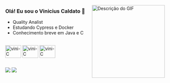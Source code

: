 <img 
align= 'right' src="https://camo.githubusercontent.com/bc762c717355e136afac12040f81cad4abd2333f069c38e09b6a3de91d2b96bd/68747470733a2f2f6d656469612e67697068792e636f6d2f6d656469612f4950377361726c3743356c534643773972472f67697068792e676966" alt="Descrição do GIF" width="230" />
### Olá! Eu sou o Vinicius Caldato 👋

-  Quality Analist
-  Estudando Cypress e Docker
-  Conhecimento breve em Java e C
  
<div align="display: inline_block"><br>
  <img align="center" alt="vini-C" height="40" width="50"src="https://user-images.githubusercontent.com/68279555/200387386-276c709f-380b-46cc-81fd-f292985927a8.png">
  <img align="center" alt="vini-C" height="40" width="50"src="https://user-images.githubusercontent.com/25181517/117207330-263ba280-adf4-11eb-9b97-0ac5b40bc3be.png">
  <img align="center" alt="vini-C" height="40" width="50"src="https://user-images.githubusercontent.com/25181517/192109061-e138ca71-337c-4019-8d42-4792fdaa7128.png">
  
</div>

##

<div> 
  
  <a href="https://www.instagram.com/vinicaldato_/" target="_blank"><img src="https://img.shields.io/badge/-Instagram-%23E4405F?style=for-the-badge&logo=instagram&logoColor=white" target="_blank"></a>
  <a href="https://www.linkedin.com/in/vinicius-caldato-a63ab2286/" target="_blank"><img src="https://img.shields.io/badge/-LinkedIn-%230077B5?style=for-the-badge&logo=linkedin&logoColor=white" target="_blank"></a> 
  
</div>



##
